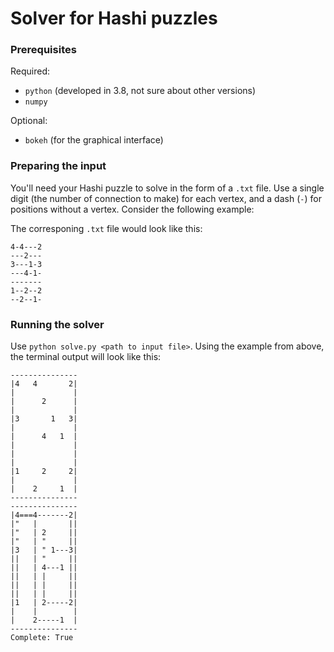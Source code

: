 # Solver for Hashi puzzles

### Prerequisites
Required:
- `python` (developed in 3.8, not sure about other versions)
- `numpy`

Optional:
- `bokeh` (for the graphical interface)

### Preparing the input
You'll need your Hashi puzzle to solve in the form of a `.txt` file.
Use a single digit (the number of connection to make) for each vertex, and a dash (`-`) for positions without a vertex.
Consider the following example:

The corresponing `.txt` file would look like this:

```
4-4---2
---2---
3---1-3
---4-1-
-------
1--2--2
--2--1-
```

### Running the solver
Use `python solve.py <path to input file>`.
Using the example from above, the terminal output will look like this:

```
---------------
|4   4       2|
|             |
|      2      |
|             |
|3       1   3|
|             |
|      4   1  |
|             |
|             |
|             |
|1     2     2|
|             |
|    2     1  |
---------------
---------------
|4===4-------2|
|"   |       ||
|"   | 2     ||
|"   | "     ||
|3   | " 1---3|
||   | "     ||
||   | 4---1 ||
||   | |     ||
||   | |     ||
||   | |     ||
|1   | 2-----2|
|    |        |
|    2-----1  |
---------------
Complete: True
```
